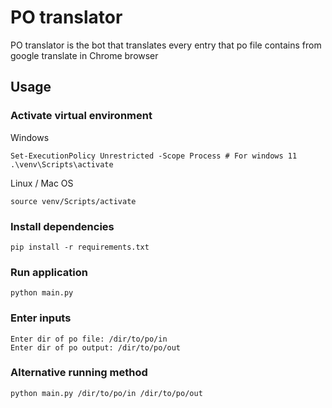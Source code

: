# PO translator

PO translator is the bot that translates every entry that po file contains from google translate in Chrome browser

## Usage
### Activate virtual environment

Windows
```
Set-ExecutionPolicy Unrestricted -Scope Process # For windows 11
.\venv\Scripts\activate

```

Linux / Mac OS
```
source venv/Scripts/activate
```
### Install dependencies
```
pip install -r requirements.txt
```

### Run application
```
python main.py
```

### Enter inputs
```
Enter dir of po file: /dir/to/po/in
Enter dir of po output: /dir/to/po/out
```

### Alternative running method
```
python main.py /dir/to/po/in /dir/to/po/out
```